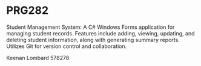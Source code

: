 # PRG282
Student Management System: A C# Windows Forms application for managing student records. Features include adding, viewing, updating, and deleting student information, along with generating summary reports. Utilizes Git for version control and collaboration.

Keenan Lombard 578278
